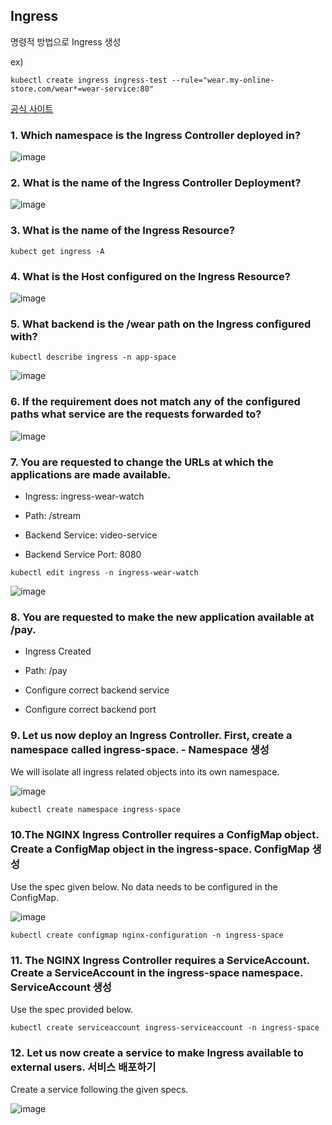 ## Ingress 

명령적 방법으로 Ingress 생성

ex) 
```
kubectl create ingress ingress-test --rule="wear.my-online-store.com/wear*=wear-service:80"
```

[공식 사이트](https://kubernetes.io/ko/docs/concepts/services-networking/ingress/)

### 1. Which namespace is the Ingress Controller deployed in?

![image](https://user-images.githubusercontent.com/81672260/173527429-bd7b1c39-2c22-4373-b146-5fcc3547548a.png)

### 2. What is the name of the Ingress Controller Deployment?
![image](https://user-images.githubusercontent.com/81672260/173527959-70169741-d2c9-4ad4-a443-0e3d6a3656b1.png)

### 3. What is the name of the Ingress Resource?
```
kubect get ingress -A
```

### 4. What is the Host configured on the Ingress Resource?

![image](https://user-images.githubusercontent.com/81672260/173529146-07193eb5-df57-4e58-b4c3-258dae1e4a33.png)

### 5. What backend is the /wear path on the Ingress configured with?

```
kubectl describe ingress -n app-space
```

![image](https://user-images.githubusercontent.com/81672260/173530069-7c54077d-b383-4a05-90c5-4daad75dd75e.png)

### 6. If the requirement does not match any of the configured paths what service are the requests forwarded to?

![image](https://user-images.githubusercontent.com/81672260/173530304-f1a29539-25f2-49e3-a5c8-6a4ca55eb93d.png)


### 7. You are requested to change the URLs at which the applications are made available.

- Ingress: ingress-wear-watch

- Path: /stream

- Backend Service: video-service

- Backend Service Port: 8080

```
kubectl edit ingress -n ingress-wear-watch
```

![image](https://user-images.githubusercontent.com/81672260/173530791-56359b4b-ce44-4f24-8d5d-d81d86fe2b0a.png)

### 8. You are requested to make the new application available at /pay.

- Ingress Created

- Path: /pay

- Configure correct backend service

- Configure correct backend port


### 9. Let us now deploy an Ingress Controller. First, create a namespace called ingress-space. - Namespace 생성
We will isolate all ingress related objects into its own namespace.

![image](https://user-images.githubusercontent.com/81672260/173735007-a496dec6-d396-48ca-b00d-dc4eedc93ebb.png)

```
kubectl create namespace ingress-space
```

### 10.The NGINX Ingress Controller requires a ConfigMap object. Create a ConfigMap object in the ingress-space. ConfigMap 생성

Use the spec given below. No data needs to be configured in the ConfigMap.

![image](https://user-images.githubusercontent.com/81672260/173735275-d8951f23-97d8-4212-8a40-7f4e2a4ccc87.png)

```
kubectl create configmap nginx-configuration -n ingress-space
```

### 11. The NGINX Ingress Controller requires a ServiceAccount. Create a ServiceAccount in the ingress-space namespace. ServiceAccount 생성

Use the spec provided below.

```
kubectl create serviceaccount ingress-serviceaccount -n ingress-space
```

### 12. Let us now create a service to make Ingress available to external users. 서비스 배포하기

Create a service following the given specs. 

![image](https://user-images.githubusercontent.com/81672260/173736083-1508d8a4-b77b-4bcc-898a-8d975865a8ee.png)
